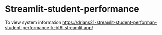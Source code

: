 # Streamlit-student-performance

To view system information https://drians21-streamlit-student-performan-student-performance-kebt6l.streamlit.app/
